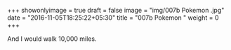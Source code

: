 +++
showonlyimage = true
draft = false
image = "img/007b Pokemon .jpg"
date = "2016-11-05T18:25:22+05:30"
title = "007b Pokemon "
weight = 0
+++

And I would walk 10,000 miles.

